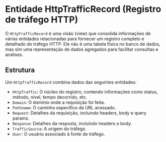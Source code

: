 # Entidade HttpTrafficRecord (Registro de tráfego HTTP)

O `HttpTrafficRecord` é uma visão (view) que consolida informações de várias entidades relacionadas para fornecer um registro completo e detalhado do tráfego HTTP. Ele não é uma tabela física no banco de dados, mas sim uma representação de dados agregados para facilitar consultas e análises.

## Estrutura

Um `HttpTrafficRecord` combina dados das seguintes entidades:

- `HttpTraffic`: O núcleo do registro, contendo informações como status, método, nível, tempo decorrido, etc.
- `Domain`: O domínio onde a requisição foi feita.
- `Pathname`: O caminho específico da URL acessado.
- `Request`: Detalhes da requisição, incluindo headers, body e query params.
- `Response`: Detalhes da resposta, incluindo headers e body.
- `TrafficSource`: A origem do tráfego.
- `User`: O usuário associado à fonte de tráfego.

